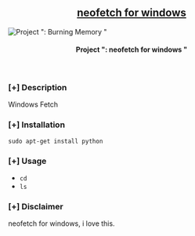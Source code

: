 <h2 align="center"><u>neofetch for windows</u></h2>

![Project ": Burning Memory "](https://upload.wikimedia.org/wikipedia/commons/thumb/f/f8/Python_logo_and_wordmark.svg/2560px-Python_logo_and_wordmark.svg.png)
<h4 align="center"> Project ": neofetch for windows " </h4>

<p align="center">
<br>
</p>

### [+] Description
Windows Fetch
### [+] Installation
`sudo apt-get install python`

### [+] Usage
 - `cd`
 - `ls`
### [+] Disclaimer 
neofetch for windows, i love this.

